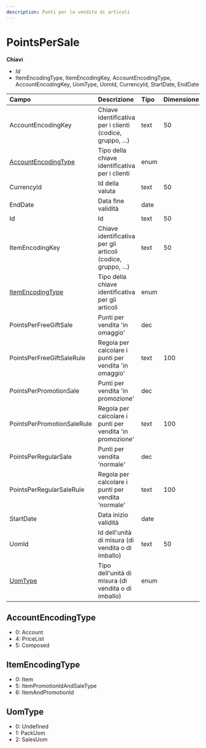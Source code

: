```yaml
---
description: Punti per la vendita di articoli
---
```


# PointsPerSale

**Chiavi**

* _Id_
* ItemEncodingType, ItemEncodingKey, AccountEncodingType, AccountEncodingKey, UomType, UomId, CurrencyId, StartDate, EndDate

| Campo | Descrizione | Tipo | Dimensione |
| :--- | :--- | :--- | :--- |
| AccountEncodingKey | Chiave identificativa per i clienti \(codice, gruppo, ...\) | text | 50 |
| [AccountEncodingType](pointspersale.md#accountencodingtype) | Tipo della chiave identificativa per i clienti | enum |  |
| CurrencyId | Id della valuta | text | 50 |
| EndDate | Data fine validità | date |  |
| Id | Id | text | 50 |
| ItemEncodingKey | Chiave identificativa per gli articoli \(codice, gruppo, ...\) | text | 50 |
| [ItemEncodingType](pointspersale.md#itemencodingtype) | Tipo della chiave identificativa per gli articoli | enum |  |
| PointsPerFreeGiftSale | Punti per vendita 'in omaggio' | dec |  |
| PointsPerFreeGiftSaleRule | Regola per calcolare i punti per vendita 'in omaggio' | text | 100 |
| PointsPerPromotionSale | Punti per vendita 'in promozione' | dec |  |
| PointsPerPromotionSaleRule | Regola per calcolare i punti per vendita 'in promozione' | text | 100 |
| PointsPerRegularSale | Punti per vendita 'normale' | dec |  |
| PointsPerRegularSaleRule | Regola per calcolare i punti per vendita 'normale' | text | 100 |
| StartDate | Data inizio validità | date |  |
| UomId | Id dell'unità di misura \(di vendita o di imballo\) | text | 50 |
| [UomType](pointspersale.md#uomtype) | Tipo dell'unità di misura \(di vendita o di imballo\) | enum |  |

## AccountEncodingType

* 0: Account
* 4: PriceList
* 5: Composed

## ItemEncodingType

* 0: Item
* 5: ItemPromotionIdAndSaleType
* 6: ItemAndPromotionId

## UomType

* 0: Undefined
* 1: PackUom
* 2: SalesUom
